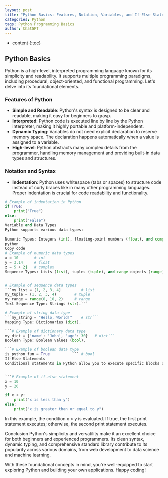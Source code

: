 ```yaml
---
layout: post
title: "Python Basics: Features, Notation, Variables, and If-Else Statements"
categories: Python
tags: Python Programming Basics
author: ChatGPT
---
```


* content
{:toc}

## Python Basics

Python is a high-level, interpreted programming language known for its simplicity and readability. It supports multiple programming paradigms, including procedural, object-oriented, and functional programming. Let's delve into its foundational elements.

### Features of Python

- **Simple and Readable**: Python's syntax is designed to be clear and readable, making it easy for beginners to grasp.
- **Interpreted**: Python code is executed line by line by the Python interpreter, making it highly portable and platform-independent.
- **Dynamic Typing**: Variables do not need explicit declaration to reserve memory space. The declaration happens automatically when a value is assigned to a variable.
- **High-level**: Python abstracts many complex details from the programmer, handling memory management and providing built-in data types and structures.

### Notation and Syntax

- **Indentation**: Python uses whitespace (tabs or spaces) to structure code instead of curly braces like in many other programming languages. Proper indentation is crucial for code readability and functionality.
  
```python
# Example of indentation in Python
if True:
    print("True")
else:
    print("False")
Variable and Data Types
Python supports various data types:

Numeric Types: Integers (int), floating-point numbers (float), and complex numbers (complex).
python
Copy code
# Example of numeric data types
x = 10       # int
y = 3.14     # float
z = 5 + 2j   # complex
Sequence Types: Lists (list), tuples (tuple), and range objects (range).


# Example of sequence data types
```my_list = [1, 2, 3, 4]         # list
my_tuple = (1, 2, 3, 4)        # tuple
my_range = range(0, 10, 2)     # range
Text Sequence Type: Strings (str).```

# Example of string data type
```my_string = "Hello, World!"    # str```
Mapping Type: Dictionaries (dict).

```# Example of dictionary data type
my_dict = {'name': 'John', 'age': 30}   # dict```
Boolean Type: Boolean values (bool).

```# Example of boolean data type
is_python_fun = True          ``` # bool
If-Else Statements
Conditional statements in Python allow you to execute specific blocks of code based on conditions.


```# Example of if-else statement
x = 10
y = 20

if x < y:
    print("x is less than y")
else:
    print("x is greater than or equal to y")
```
In this example, the condition x < y is evaluated. If true, the first print statement executes; otherwise, the second print statement executes.

Conclusion
Python's simplicity and versatility make it an excellent choice for both beginners and experienced programmers. Its clean syntax, dynamic typing, and comprehensive standard library contribute to its popularity across various domains, from web development to data science and machine learning.

With these foundational concepts in mind, you're well-equipped to start exploring Python and building your own applications. Happy coding!